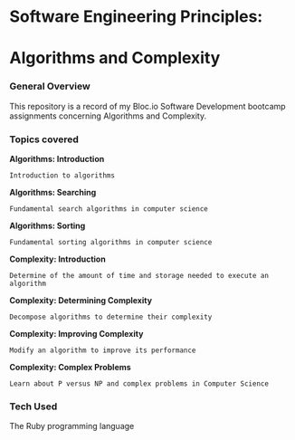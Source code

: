 # Software Engineering Principles:
# Algorithms and Complexity

### General Overview

  This repository is a record of my Bloc.io Software Development bootcamp assignments concerning Algorithms and Complexity.

### Topics covered


**Algorithms: Introduction**

    Introduction to algorithms


**Algorithms: Searching**

    Fundamental search algorithms in computer science


**Algorithms: Sorting**

    Fundamental sorting algorithms in computer science


**Complexity: Introduction**

    Determine of the amount of time and storage needed to execute an algorithm


**Complexity: Determining Complexity**

    Decompose algorithms to determine their complexity


**Complexity: Improving Complexity**

    Modify an algorithm to improve its performance


**Complexity: Complex Problems**

    Learn about P versus NP and complex problems in Computer Science


### Tech Used

   The Ruby programming language
